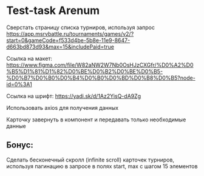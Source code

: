 # Test-task Arenum

Сверстать страницу списка турниров, используя запрос
https://app.msrvbattle.ru/tournaments/games/v2/?start=0&gameCode=f533d4be-5b8e-11e9-8647-d663bd873d93&max=15&includePaid=true

Ссылка на макет: https://www.figma.com/file/W82aNW2W7Nb0OsHJzCXGfr/%D0%A2%D0%B5%D1%81%D1%82%D0%BE%D0%B2%D0%BE%D0%B5-%D0%B7%D0%B0%D0%B4%D0%B0%D0%BD%D0%B8%D0%B5?node-id=0%3A1

Ссылка на шрифт: https://yadi.sk/d/1Az2YisQ-dA9Zg

Использовать axios для получения данных

Карточку завернуть в компонент и передавать только необходимые данные

## Бонус:

Сделать бесконечный скролл (infinite scroll) карточек турниров, используя пагинацию в запросе в полях start, max с шагом 15 элементов
